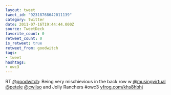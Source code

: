 ```yaml
---
layout: tweet
tweet_id: "92318768642011139"
category: twitter
date: 2011-07-16T19:44:44.000Z
source: TweetDeck
favorite_count: 0
retweet_count: 0
is_retweet: true
retweet_from: goodwitch
tags:
- tweet
hashtags:
- owc3
---
```


RT [@goodwitch](https://twitter.com/@goodwitch): Being very mischievious in the back row w [@musingvirtual](https://twitter.com/@musingvirtual) [@petele](https://twitter.com/@petele) [@cwilso](https://twitter.com/@cwilso) and Jolly Ranchers #owc3  [yfrog.com/khs8hbhj](http://yfrog.com/khs8hbhj)
